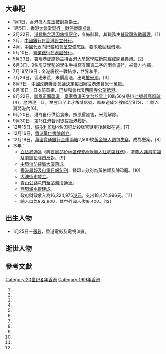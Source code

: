 ## 大事記

  - 1月1日，香港商人[韋玉被封為](https://zh.wikipedia.org/wiki/韋玉 "wikilink")[爵士](../Page/爵士.md "wikilink")。
  - 1月5日，[香港大會堂舉行](../Page/香港大會堂.md "wikilink")[一戰停戰慶祝會](https://zh.wikipedia.org/wiki/一戰 "wikilink")。
  - 2月22日，[港督](https://zh.wikipedia.org/wiki/港督 "wikilink")[梅含理因病情惡化](../Page/梅含理.md "wikilink")，宣佈辭職，其職務由[輔政司](https://zh.wikipedia.org/wiki/輔政司 "wikilink")[施勳署理](../Page/施勳.md "wikilink")。\[1\]
  - 2月，[中國銀行在](https://zh.wikipedia.org/wiki/中國銀行 "wikilink")[香港設立分行](../Page/香港.md "wikilink")。
  - 4月，[中國代表向](../Page/中國.md "wikilink")[巴黎和會呈交備忘錄](https://zh.wikipedia.org/wiki/巴黎和會 "wikilink")，要求收回租借地。
  - 5月10日，[鹽業銀行在港設分行](https://zh.wikipedia.org/wiki/鹽業銀行 "wikilink")。
  - 5月23日，署理港督施勳主持[香港大學醫學院新院建成開幕典禮](https://zh.wikipedia.org/wiki/香港大學醫學院 "wikilink")。\[2\]
  - 6月3日，9名陶艾學塾的學生手持寫有國貨二字的雨傘遊行，被警方拘捕。
  - 7月18至19日：全港慶祝一戰結束，世界和平。
  - 7月26日，香港米荒，米價高漲，出現[搶米潮](../Page/1919年香港搶米風潮.md "wikilink")。\[3\]
  - 8月7日，[中國政府糧食會議決定每日撥往港澳食米一萬](../Page/北洋政府.md "wikilink")[擔](https://zh.wikipedia.org/wiki/擔 "wikilink")。
  - 8月18日，日本前首相、巴黎和會代表[西園寺公望抵港](../Page/西園寺公望.md "wikilink")。
  - 8月22日，[颱風正面襲港](../Page/颱風.md "wikilink")，[皇家香港天文台於早上](https://zh.wikipedia.org/wiki/皇家香港天文台 "wikilink")10時56分懸掛[七號最高風球](../Page/十號颶風信號.md "wikilink")\[4\]，歷時達一日，至翌日早上才解除信號，風暴造成51艘船沉沒\[5\]，十餘人溺斃港內\[6\]。
  - 9月20日，港府自行供給食米，照原價發售，米荒解除。
  - 9月30日，第16任港督[司徒拔抵港履新](../Page/司徒拔.md "wikilink")。
  - 12月15日，[域多利監獄](../Page/域多利監獄.md "wikilink")4名囚犯劫殺獄官獄吏後越獄在逃。\[7\]
  - 12月16日，[香港華仁書院創立](../Page/香港華仁書院.md "wikilink")。
  - 12月19日，[萬國寶通銀行金庫兩箱](https://zh.wikipedia.org/wiki/萬國寶通銀行 "wikilink")2,500枚[黃金被人調包失竊](https://zh.wikipedia.org/wiki/黃金 "wikilink")，成為懸案。\[8\]
  - 本年：
      - [立法局通過](https://zh.wikipedia.org/wiki/立法局 "wikilink")《將[長洲部份地區保留為](https://zh.wikipedia.org/wiki/長洲 "wikilink")[歐洲人住宅區條例](https://zh.wikipedia.org/wiki/歐洲 "wikilink")》，遭[華人議員](https://zh.wikipedia.org/wiki/華人 "wikilink")[何福及](https://zh.wikipedia.org/wiki/何福 "wikilink")[劉鑄伯強烈反對](../Page/劉鑄伯.md "wikilink")。\[9\]
      - [中環消防總局大廈落成](../Page/中環.md "wikilink")。
      - [香港晨報及](https://zh.wikipedia.org/wiki/香港晨報_\(1919年創刊\) "wikilink")[自重日報創刊](https://zh.wikipedia.org/wiki/自重日報 "wikilink")，督印人分別為黃伯耀及陳珍庭。\[10\]
      - [大澳街市竣工](https://zh.wikipedia.org/wiki/大澳街市 "wikilink")。
      - [青山公路](../Page/青山公路.md "wikilink")[屯門至](../Page/屯門.md "wikilink")[荃灣段通車](../Page/荃灣.md "wikilink")。
      - [西環濾水廠建成](https://zh.wikipedia.org/wiki/西環濾水廠 "wikilink")。
      - 政府財政收入為16,224,975[港元](../Page/港元.md "wikilink")，支出18,474,996元。\[11\]
      - 總人口為802,900，其中外國人佔19,400。\[12\]

## 出生人物

  - 1月25日－[張瑛](../Page/張瑛.md "wikilink")，香港電影及電視演員。

## 逝世人物

## 參考文獻

[Category:20世纪各年香港](https://zh.wikipedia.org/wiki/Category:20世纪各年香港 "wikilink")
[Category:1919年香港](https://zh.wikipedia.org/wiki/Category:1919年香港 "wikilink")

1.
2.
3.
4.

5.

6.

7.
8.
9.
10.
11.

12.